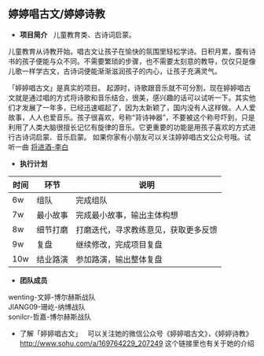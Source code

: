 ## 婷婷唱古文/婷婷诗教
- **项目简介**  
儿童教育类、古诗词启蒙。 

儿童教育从诗教开始。唱古文让孩子在愉快的氛围里轻松学诗。日积月累，腹有诗书的孩子便能与众不同。不需要繁琐的步骤，也不需要太刻意的教导，仅仅只是像儿歌一样学古文，古诗词便能渐渐滋润孩子的内心，让孩子充满灵气。

「婷婷唱古文」是真实的项目。
起源时，诗歌跟音乐就不可分割，现在婷婷唱古文就是通过唱的方式将诗歌和音乐结合，很美，感兴趣的话可以试听一下。其实他们才发展了一年多，已经迅速崛起了，因为太新颖了，国内没有人这样做。人人爱故事，人人也爱音乐。孩子很喜欢，号称“背诗神器”，不要被这个称号吓到，只是利用了人类大脑很擅长记忆有旋律的音乐。它更重要的功能是用孩子喜欢的方式进行古诗词启蒙、音乐启蒙。
如果你家有小朋友可以关注婷婷唱古文公众号哦。试听一曲 [将进酒-李白](http://pc-shop.xiaoe-tech.com/app10kN36Nj1920/audio_details?id=a_58aeb2fa889f4_rjDXSo9V)

- **执行计划**

时间|环节|说明
-----|-----|-----
6w |组队|完成组队
7w |最小故事|完成最小故事，输出主体构想
8w |细节打磨|打磨迭代，寻求教练意见，获取更多反馈
9w |复盘|继续修改，完成项目复盘
10w |结业路演|参加路演，输出整体复盘

- **团队成员**  

wenting-文婷-博尔赫斯战队  
JIANG09-珊屹-纳博战队  
sonilcr-哲嘉-博尔赫斯战队


- 了解「婷婷唱古文」  
可以关注她的微信公众号《婷婷唱古文》，《婷婷诗教》  
http://www.sohu.com/a/169764229_207249 这个链接里也有关于她的介绍
